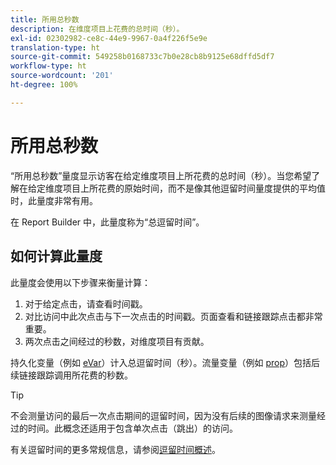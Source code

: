 ```yaml
---
title: 所用总秒数
description: 在维度项目上花费的总时间（秒）。
exl-id: 02302982-ce8c-44e9-9967-0a4f226f5e9e
translation-type: ht
source-git-commit: 549258b0168733c7b0e28cb8b9125e68dffd5df7
workflow-type: ht
source-wordcount: '201'
ht-degree: 100%

---
```


# 所用总秒数

“所用总秒数”量度显示访客在给定维度项目上所花费的总时间（秒）。当您希望了解在给定维度项目上所花费的原始时间，而不是像其他逗留时间量度提供的平均值时，此量度非常有用。

在 Report Builder 中，此量度称为“总逗留时间”。

## 如何计算此量度

此量度会使用以下步骤来衡量计算：

1. 对于给定点击，请查看时间戳。
2. 对比访问中此次点击与下一次点击的时间戳。页面查看和链接跟踪点击都非常重要。
3. 两次点击之间经过的秒数，对维度项目有贡献。

持久化变量（例如 [eVar](../dimensions/evar.md)）计入总逗留时间（秒）。流量变量（例如 [prop](../dimensions/prop.md)）包括后续链接跟踪调用所花费的秒数。

>[!TIP]
>
>不会测量访问的最后一次点击期间的逗留时间，因为没有后续的图像请求来测量经过的时间。此概念还适用于包含单次点击（跳出）的访问。

有关逗留时间的更多常规信息，请参阅[逗留时间概述](time-spent.md)。
